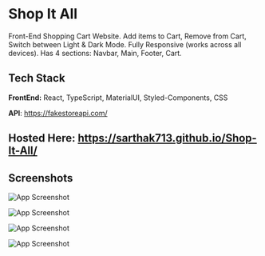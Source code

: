 
# Shop It All

Front-End Shopping Cart Website. 
Add items to Cart, Remove from Cart, Switch between Light & Dark Mode. 
Fully Responsive (works across all devices). 
Has 4 sections: Navbar, Main, Footer, Cart.

## Tech Stack

**FrontEnd:** React, TypeScript, MaterialUI, Styled-Components, CSS

**API**: https://fakestoreapi.com/

## Hosted Here: https://sarthak713.github.io/Shop-It-All/

## Screenshots

![App Screenshot](https://imgtr.ee/images/2023/06/16/Ya901.jpg)

![App Screenshot](https://imgtr.ee/images/2023/06/16/YaUmX.jpg)

![App Screenshot](https://imgtr.ee/images/2023/06/16/YakEV.png)

![App Screenshot](https://imgtr.ee/images/2023/06/16/Ya0D3.png)
